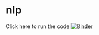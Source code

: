 # nlp

Click here to run the code [![Binder](https://mybinder.org/badge_logo.svg)](https://mybinder.org/v2/gh/akelimad/nlp/main)

